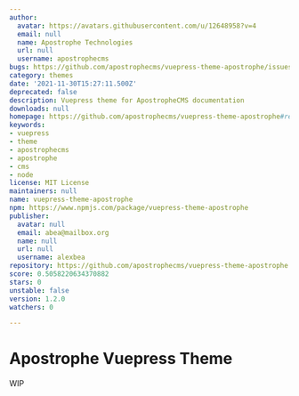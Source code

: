 ```yaml
---
author:
  avatar: https://avatars.githubusercontent.com/u/12648958?v=4
  email: null
  name: Apostrophe Technologies
  url: null
  username: apostrophecms
bugs: https://github.com/apostrophecms/vuepress-theme-apostrophe/issues
category: themes
date: '2021-11-30T15:27:11.500Z'
deprecated: false
description: Vuepress theme for ApostropheCMS documentation
downloads: null
homepage: https://github.com/apostrophecms/vuepress-theme-apostrophe#readme
keywords:
- vuepress
- theme
- apostrophecms
- apostrophe
- cms
- node
license: MIT License
maintainers: null
name: vuepress-theme-apostrophe
npm: https://www.npmjs.com/package/vuepress-theme-apostrophe
publisher:
  avatar: null
  email: abea@mailbox.org
  name: null
  url: null
  username: alexbea
repository: https://github.com/apostrophecms/vuepress-theme-apostrophe
score: 0.5058220634370882
stars: 0
unstable: false
version: 1.2.0
watchers: 0

---
```


# Apostrophe Vuepress Theme

WIP
